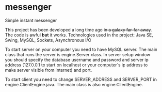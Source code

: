 # messenger
Simple instant messenger

This project has been developed a long time ago <strike>in a galaxy far-far away</strike>. The code is awful <strong>but</strong> it works.
Technologies used in the project: Java SE, Swing, MySQL, Sockets, Asynchronous I/O

To start server on your computer you need to have MySQL server. The main class that runs the server is engine.Server class. 
In server setup window you should specify the database username and password and server ip address (127.0.0.1 to start on localhost or
your computer`s ip address to make server visible from internet) and port.

To start client you need to change SERVER_ADDRESS and SERVER_PORT in engine.ClientEngine.java. The main class is also engine.ClientEngine.
